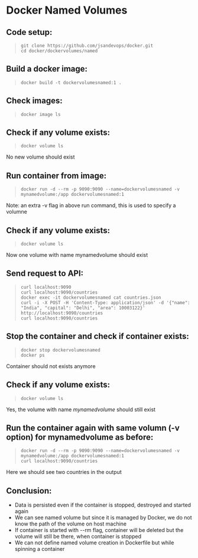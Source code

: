 # Docker Named Volumes

## Code setup:

> ` git clone https://github.com/jsandevops/docker.git `  
> ` cd docker/dockervolumes/named `  

## Build a docker image:  
> ` docker build -t dockervolumesnamed:1 . `  
  
## Check images:
> ` docker image ls `  

## Check if any volume exists:
> ` docker volume ls `  

No new volume should exist

## Run container from image:
> ` docker run -d --rm -p 9090:9090 --name=dockervolumesnamed -v mynamedvolume:/app dockervolumesnamed:1 `  

Note: an extra -v flag in above run command, this is used to specify a volumne

## Check if any volume exists:
> ` docker volume ls `  

Now one volume with name mynamedvolume should exist

## Send request to API:
> ` curl localhost:9090 `  
> ` curl localhost:9090/countries `  
> ` docker exec -it dockervolumesnamed cat countries.json `  
> ` curl -i -X POST -H 'Content-Type: application/json' -d '{"name": "India", "capital": "Delhi", "area": 10003122}' http://localhost:9090/countries `  
> ` curl localhost:9090/countries `  

## Stop the container and check if container exists:
> ` docker stop dockervolumesnamed `  
> ` docker ps `  

Container should not exists anymore

## Check if any volume exists:
> ` docker volume ls `  

Yes, the volume with name *mynamedvolume* should still exist

## Run the container again with same volumn (-v option) for mynamedvolume as before:
> ` docker run -d --rm -p 9090:9090 --name=dockervolumesnamed -v mynamedvolume:/app dockervolumesnamed:1 `  
> ` curl localhost:9090/countries `  

Here we should see two countries in the output

## **Conclusion:**
- Data is  persisted even if the container is stopped, destroyed and started again  
- We can see named volume but since it is managed by Docker, we do not know the path of the volume on host machine
- If container is started with --rm flag, container will be deleted but the volume will still be there, when container is stopped  
- We can not define named volume creation in Dockerfile but while spinning a container
